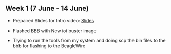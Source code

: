 ## Week 1 (7 June - 14 June)

- Prepaired Slides for Intro video: [Slides](https://docs.google.com/presentation/d/1hXjH3R16zREbLScJDY29hHOQXxtDYksWk8p0BPUf9fc/edit#slide=id.g35f391192_00)

- Flashed BBB with New iot buster image

- Trying to run the tools from my system and doing scp the bin files to the bbb for flashing to the BeagleWire